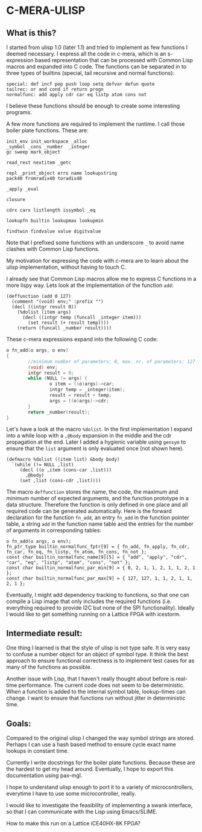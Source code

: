 # C-MERA-ULISP

## What is this?

I started from ulisp 1.0 (later 1.1) and tried to implement as few
functions I deemed necessary. I express all the code in c-mera, which
is an s-expression based representation that can be processed with
Common Lisp macros and expanded into C code.  The functions can be
separated in to three types of builtins (special, tail recursive and
normal functions):


```
special: def incf pop push loop setq defvar defun quote
tailrec: or and cond if return progn
normalfunc: add apply cdr car eq listp atom cons not
```

I believe these functions should be enough to create some interesting
programs.

A few more functions are required to implement the runtime. I call
those boiler plate functions. These are:

```
init_env init_workspace _alloc
_symbol _cons _number  _integer
gc sweep mark_object

read_rest nextitem _getc

repl _print_object erro name lookupstring
pack40 fromradix40 toradix40

_apply _eval

closure
 
cdrx carx listlength issymbol _eq

lookupfn builtin lookupmax lookupmin 

findtwin findvalue value digitvalue 
```

Note that I prefixed some functions with an underscore `_` to avoid
name clashes with Common Lisp functions.

My motivation for expressing the code with c-mera are to
learn about the ulisp implementation, without having to touch C.

I already see that Common Lisp macros allow me to express C functions
in a more lispy way. Lets look at the implementation of the function
`add`:

```common-lisp
(deffunction (add 0 127)
  (comment "(void) env;" :prefix "")
  (decl ((intgr result 0))
    (%dolist (item args)
      (decl ((intgr temp (funcall _integer item)))
        (set result (+ result temp))))
    (return (funcall _number result))))
```

These c-mera expressions expand into the following C code:

```C
o fn_add(o args, o env)
{
        //minimum number of parameters: 0, max. nr. of parameters: 127
        (void) env;
        intgr result = 0;
        while (NULL != args) {
                o item = ((o)args)->car;
                intgr temp = _integer(item);
                result = result + temp;
                args = ((o)args)->cdr;
        }
        return _number(result);
}
```

Let's have a look at the macro `%dolist`. In the first implementation
I expand into a while loop with a `,@body` expansion in the middle and
the cdr propagation at the end. Later I added a hygienic variable
using `gensym` to ensure that the `list` argument is only evaluated
once (not shown here). 


```
(defmacro %dolist ((item list) &body body)
  `(while (!= NULL ,list)
     (decl ((o ,item (cons-car ,list)))
       ,@body)
     (set ,list (cons-cdr ,list))))
```

The macro `deffunction` stores the name, the code, the maximum and
minimum number of expected arguments, and the function prototype in a
data structure. Therefore the function is only defined in one place
and all required code can be generated automatically. Here is the
forward declaration for the function `fn_add`, an entry `fn_add` in
the function pointer table, a string `add` in the function name table
and the entries for the number of arguments in corresponding tables:

```
o fn_add(o args, o env);
fn_ptr_type builtin_normalfunc_fptr[9] = { fn_add, fn_apply, fn_cdr, fn_car, fn_eq, fn_listp, fn_atom, fn_cons, fn_not };
const char builtin_normalfunc_name[9][5] = { "add", "apply", "cdr", "car", "eq", "listp", "atom", "cons", "not" };
const char builtin_normalfunc_par_min[9] = { 0, 2, 1, 1, 2, 1, 1, 2, 1 };
const char builtin_normalfunc_par_max[9] = { 127, 127, 1, 1, 2, 1, 1, 2, 1 };
```

Eventually, I might add dependency tracking to functions, so that one
can compile a Lisp image that only includes the required functions
(i.e. everything required to provide I2C but none of the SPI
functionality). Ideally I would like to get something running on a
Lattice FPGA with icestorm.

## Intermediate result:

One thing I learned is that the style of ulisp is not type safe. It is
very easy to confuse a number object for an object of symbol type. It
think the best approach to ensure functional correctness is to
implement test cases for as many of the functions as possible.

Another issue with Lisp, that I haven't really thought about before is
real-time performance. The current code does not seem to be
deterministic. When a function is added to the internal symbol table,
lookup-times can change. I want to ensure that functions run without
jitter in deterministic time.

## Goals:

Compared to the original ulisp I changed the way symbol strings are
stored. Perhaps I can use a hash based method to ensure cycle exact
name lookups in constant time.

Currently I write docstrings for the boiler plate functions. Because
these are the hardest to get my head around. Eventually, I hope to
export this documentation using pax-mgl.

I hope to understand ulisp enough to port it to a variety of
microcontrollers, everytime I have to use some microcontroller,
really.

I would like to investigate the feasibility of implementing a swank
interface, so that I can communicate with the Lisp using Emacs/SLIME.

How to make this run on a Lattice iCE40HX-8K FPGA?